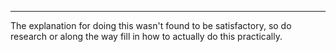 -- -
The explanation for doing this wasn't found to be satisfactory, so do research or along the way fill in how to actually do this practically. 